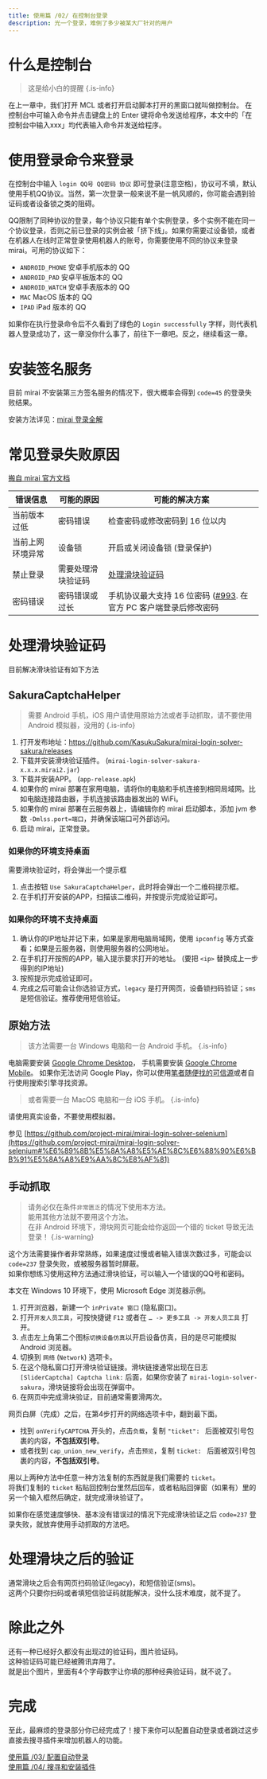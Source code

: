 ```yaml
---
title: 使用篇 /02/ 在控制台登录
description: 光一个登录，难倒了多少被某大厂针对的用户
---
```


# 什么是控制台

> 这是给小白的提醒
{.is-info}


在上一章中，我们打开 MCL 或者打开启动脚本打开的黑窗口就叫做控制台。
在控制台中可输入命令并点击键盘上的 Enter 键将命令发送给程序，本文中的「在控制台中输入xxx」均代表输入命令并发送给程序。

# 使用登录命令来登录

在控制台中输入 `login QQ号 QQ密码 协议` 即可登录(注意空格)，协议可不填，默认使用手机QQ协议。当然，第一次登录一般来说不是一帆风顺的，你可能会遇到验证码或者设备锁之类的阻碍。

QQ限制了同种协议的登录，每个协议只能有单个实例登录，多个实例不能在同一个协议登录，否则之前已登录的实例会被「挤下线」。如果你需要过设备锁，或者在机器人在线时正常登录使用机器人的账号，你需要使用不同的协议来登录 mirai。可用的协议如下：
* `ANDROID_PHONE` 安卓手机版本的 QQ
* `ANDROID_PAD` 安卓平板版本的 QQ
* `ANDROID_WATCH` 安卓手表版本的 QQ
* `MAC` MacOS 版本的 QQ
* `IPAD` iPad 版本的 QQ

如果你在执行登录命令后不久看到了绿色的 `Login successfully` 字样，则代表机器人登录成功了，这一章没你什么事了，前往下一章吧。反之，继续看这一章。

# 安装签名服务

目前 mirai 不安装第三方签名服务的情况下，很大概率会得到 `code=45` 的登录失败结果。

安装方法详见：[mirai 登录全解](/mirai/45)

# 常见登录失败原因
[搬自 mirai 官方文档](https://github.com/mamoe/mirai/blob/dev/docs/Bots.md#%E5%B8%B8%E8%A7%81%E7%99%BB%E5%BD%95%E5%A4%B1%E8%B4%A5%E5%8E%9F%E5%9B%A0)

| 错误信息 | 可能的原因 | 可能的解决方案 |
| ---- | ---- | ---- |
| 当前版本过低 | 密码错误 | 检查密码或修改密码到 16 位以内 |
| 当前上网环境异常 | 设备锁 | 开启或关闭设备锁 (登录保护) |
| 禁止登录 | 需要处理滑块验证码 | [处理滑块验证码](#处理滑块验证码) |
| 密码错误 | 密码错误或过长 | 手机协议最大支持 16 位密码  ([#993](https://github.com/mamoe/mirai/discussions/993). 在官方 PC 客户端登录后修改密码 |

# 处理滑块验证码 
目前解决滑块验证有如下方法

## SakuraCaptchaHelper

> 需要 Android 手机，iOS 用户请使用原始方法或者手动抓取，请不要使用 Android 模拟器，没用的
{.is-info}

1. 打开发布地址：https://github.com/KasukuSakura/mirai-login-solver-sakura/releases
2. 下载并安装滑块验证插件。 (`mirai-login-solver-sakura-x.x.x.mirai2.jar`) 
3. 下载并安装APP。 (`app-release.apk`)
4. 如果你的 mirai 部署在家用电脑，请将你的电脑和手机连接到相同局域网。比如电脑连接路由器，手机连接该路由器发出的 WiFi。
5. 如果你的 mirai 部署在云服务器上，请编辑你的 mirai 启动脚本，添加 jvm 参数 `-Dmlss.port=端口`，并确保该端口可外部访问。
6. 启动 mirai，正常登录。

### 如果你的环境支持桌面

需要滑块验证时，将会弹出一个提示框
1. 点击按钮 `Use SakuraCaptchaHelper`，此时将会弹出一个二维码提示框。
2. 在手机打开安装的APP，扫描该二维码，并按提示完成验证即可。

### 如果你的环境不支持桌面
1. 确认你的IP地址并记下来，如果是家用电脑局域网，使用 `ipconfig` 等方式查看；如果是云服务器，则使用服务器的公网地址。
2. 在手机打开按照的APP，输入提示要求打开的地址。 (要把 `<ip>` 替换成上一步得到的IP地址)
3. 按照提示完成验证即可。
4. 完成之后可能会让你选验证方式，`legacy` 是打开网页，设备锁扫码验证；`sms` 是短信验证。推荐使用短信验证。

## 原始方法

> 该方法需要一台 Windows 电脑和一台 Android 手机。
{.is-info}

电脑需要安装 [Google Chrome Desktop](https://www.google.cn/intl/zh-CN/chrome/)，
手机需要安装 [Google Chrome Mobile](https://play.google.com/store/apps/details?id=com.android.chrome)。
如果你无法访问 Google Play，你可以使用[笔者随便找的可信源](https://os-android.liqucn.com/rj/29058.shtml)或者自行使用搜索引擎寻找资源。
> 或者需要一台 MacOS 电脑和一台 iOS 手机。
{.is-info}

请使用真实设备，不要使用模拟器。

参见 [https://github.com/project-mirai/mirai-login-solver-selenium](https://github.com/project-mirai/mirai-login-solver-selenium#%E6%89%8B%E5%8A%A8%E5%AE%8C%E6%88%90%E6%BB%91%E5%8A%A8%E9%AA%8C%E8%AF%81)

## 手动抓取

> 请务必仅在条件`非常匮乏`的情况下使用本方法。  
> 能用其他方法就不要用这个方法。  
> 在非 Android 环境下，滑块网页可能会给你返回一个错的 ticket 导致无法登录！
{.is-warning}

这个方法需要操作者非常熟练，如果速度过慢或者输入错误次数过多，可能会以 `code=237` 登录失败，或被服务器暂时屏蔽。  
如果你想练习使用这种方法通过滑块验证，可以输入一个错误的QQ号和密码。

本文在 Windows 10 环境下，使用 Microsoft Edge 浏览器示例。

1. 打开浏览器，新建一个 `inPrivate 窗口` (隐私窗口)。
2. 打开`开发人员工具`，可按快捷键 `F12` 或者在 `… -> 更多工具 -> 开发人员工具` 打开。
3. 点击左上角第二个图标`切换设备仿真`以开启设备仿真，目的是尽可能模拟 Android 浏览器。
4. 切换到 `网络` (`Network`) 选项卡。
5. 在这个隐私窗口打开滑块验证链接。滑块链接通常出现在日志 `[SliderCaptcha] Captcha link:` 后面，如果你安装了 `mirai-login-solver-sakura`，滑块链接将会出现在弹窗中。
6. 在网页中完成滑块验证，目前通常需要滑两次。

网页白屏（完成）之后，在第4步打开的网络选项卡中，翻到最下面。

* 找到 `onVerifyCAPTCHA` 开头的，点击`负载`，复制 `"ticket": ` 后面被双引号包裹的内容，**不包括双引号**。
* 或者找到 `cap_union_new_verify`，点击`预览`，复制 `ticket: ` 后面被双引号包裹的内容，**不包括双引号**。

用以上两种方法中任意一种方法复制的东西就是我们需要的 `ticket`。  
将我们复制的 `ticket` 粘贴回控制台里然后回车，或者粘贴回弹窗（如果有）里的另一个输入框然后确定，就完成滑块验证了。

如果你在感觉速度够快、基本没有错误过的情况下完成滑块验证之后 `code=237` 登录失败，就放弃使用手动抓取的方法吧。

# 处理滑块之后的验证

通常滑块之后会有网页扫码验证(legacy)，和短信验证(sms)。  
这两个只要你扫码或者填短信验证码就能解决，没什么技术难度，就不提了。

# 除此之外

还有一种已经好久都没有出现过的验证码，图片验证码。  
这种验证码可能已经被腾讯弃用了。  
就是出个图片，里面有4个字母数字让你填的那种经典验证码，就不说了。

# 完成

至此，最麻烦的登录部分你已经完成了！接下来你可以配置自动登录或者跳过这步直接去搜寻插件来增加机器人的功能。

[使用篇 /03/ 配置自动登录](/mirai/1-3)  
[使用篇 /04/ 搜寻和安装插件](/mirai/1-4)